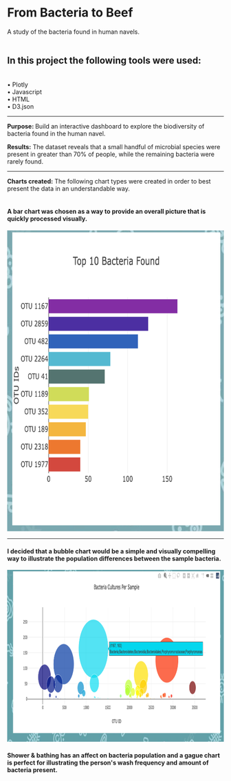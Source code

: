 # From Bacteria to Beef
A study of the bacteria found in human navels.
<BR><BR>
<h2>In this project the following tools were used:</h2>
<BR>
• Plotly
 <BR>
• Javascript
<BR>
• HTML
<BR>
• D3.json
  <HR>
    
<b>Purpose: </b>
 Build an interactive dashboard to explore the biodiversity of bacteria found in the human navel. 

<b>Results:</b>
   The dataset reveals that a small handful of microbial species were present in greater than 70% of people, while the remaining bacteria were rarely found.
<hr>
<b> Charts created:</b>
 The following chart types were created in order to best present the data in an understandable way.<br><br>

#### A bar chart was chosen as a way to provide an overall picture that is quickly processed visually.<BR>
<img src="https://github.com/meggrooms/belly_button_biodiversity/blob/main/images/bb_barchart.png" width="700" 
     height="700"><HR>
   
#### I decided that a bubble chart would be a simple and visually compelling way to illustrate the population differences between the sample bacteria.<BR>
<img src="https://github.com/meggrooms/belly_button_biodiversity/blob/main/images/bb_bubble_chart.png" width="1200" height="400">   

#### Shower & bathing has an affect on bacteria population and a gague chart is perfect for illustrating the person's wash frequency and amount of bacteria present. <BR>









